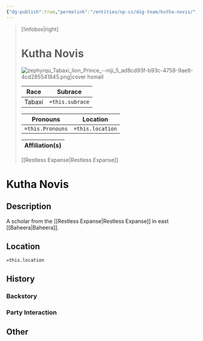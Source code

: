 ```yaml
---
{"dg-publish":true,"permalink":"/entities/np-cs/dig-team/kutha-novis/","tags":["Creature","NPC","DigTeam"]}
---
```



> [!infobox|right]
> # Kutha Novis
> ![zephyrqu_Tabaxi_lion_Prince_--niji_5_ad8cd93f-b93c-4758-9ae8-4cd285541845.png|cover hsmall](/img/user/Images/Creatures/zephyrqu_Tabaxi_lion_Prince_--niji_5_ad8cd93f-b93c-4758-9ae8-4cd285541845.png)
> 
> Race | Subrace |
> ---|---|
> Tabaxi | `=this.subrace` |
> 
> 
> Pronouns|Location| 
> ---|---|
> `=this.Pronouns`|`=this.location`|
> 
> Affiliation(s)|
> ---|
> [[Restless Expanse\|Restless Expanse]]






# Kutha Novis

## Description
A scholar from the [[Restless Expanse\|Restless Expanse]] in east [[Baheera\|Baheera]].
## Location
`=this.location`
## History

### Backstory

### Party Interaction

## Other


